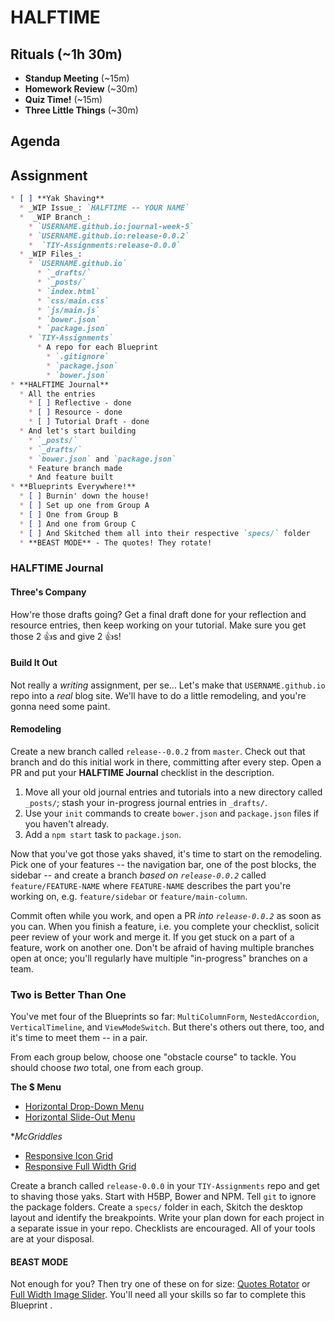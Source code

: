 # HALFTIME

## Rituals (~1h 30m)

* **Standup Meeting** (~15m)
* **Homework Review** (~30m)
* **Quiz Time!** (~15m)
* **Three Little Things** (~30m)

## Agenda

## Assignment

```markdown
* [ ] **Yak Shaving**
  * _WIP Issue_: `HALFTIME -- YOUR NAME`
  *  _WIP Branch_:
    * `USERNAME.github.io:journal-week-5`
    * `USERNAME.github.io:release-0.0.2`
    *  `TIY-Assignments:release-0.0.0`
  * _WIP Files_:
    * `USERNAME.github.io`
      * `_drafts/`
      * `_posts/`
      * `index.html`
      * `css/main.css`
      * `js/main.js`
      * `bower.json`
      * `package.json`
    * `TIY-Assignments`
      * A repo for each Blueprint
        * `.gitignore`
        * `package.json`
        * `bower.json`
* **HALFTIME Journal**
  * All the entries
    * [ ] Reflective - done
    * [ ] Resource - done
    * [ ] Tutorial Draft - done
  * And let's start building
    * `_posts/`
    * `_drafts/`
    * `bower.json` and `package.json`
    * Feature branch made
    * And feature built
* **Blueprints Everywhere!**
  * [ ] Burnin' down the house!
  * [ ] Set up one from Group A
  * [ ] One from Group B
  * [ ] And one from Group C
  * [ ] And Skitched them all into their respective `specs/` folder
  * **BEAST MODE** - The quotes! They rotate!
```

### HALFTIME Journal

#### Three's Company

How're those drafts going? Get a final draft done for your reflection and resource entries, then keep working on your tutorial. Make sure you get those 2 :+1:s and give 2 :+1:s!

#### Build It Out

Not really a _writing_ assignment, per se... Let's make that `USERNAME.github.io` repo into a _real_ blog site. We'll have to do a little remodeling, and you're gonna need some paint.

#### Remodeling

Create a new branch called `release--0.0.2` from `master`. Check out that branch and do this initial work in there, committing after every step. Open a PR and put your **HALFTIME Journal** checklist in the description.

1. Move all your old journal entries and tutorials into a new directory called `_posts/`; stash your in-progress journal entries in `_drafts/`.
1. Use your `init` commands to create `bower.json` and `package.json` files if you haven't already.
1. Add a `npm start` task to `package.json`.

Now that you've got those yaks shaved, it's time to start on the remodeling. Pick one of your features -- the navigation bar, one of the post blocks, the sidebar -- and create a branch _based on `release-0.0.2`_ called `feature/FEATURE-NAME` where `FEATURE-NAME` describes the part you're working on, e.g. `feature/sidebar` or `feature/main-column`.

Commit often while you work, and open a PR _into `release-0.0.2`_ as soon as you can. When you finish a feature, i.e. you complete your checklist, solicit peer review of your work and merge it. If you get stuck on a part of a feature, work on another one. Don't be afraid of having multiple branches open at once; you'll regularly have multiple "in-progress" branches on a team.

### Two is Better Than One

You've met four of the Blueprints so far: `MultiColumnForm`, `NestedAccordion`, `VerticalTimeline`, and  `ViewModeSwitch`. But there's others out there, too, and it's time to meet them -- in a pair.

From each group below, choose one "obstacle course" to tackle. You should choose _two_ total, one from each group.

**The $ Menu**
* [Horizontal Drop-Down Menu](http://tympanus.net/codrops/2013/03/05/horizontal-drop-down-menu/)
* [Horizontal Slide-Out Menu](http://tympanus.net/codrops/2013/05/17/horizontal-slide-out-menu/)

**McGriddles*
* [Responsive Icon Grid](http://tympanus.net/codrops/2013/07/01/responsive-icon-grid/)
* [Responsive Full Width Grid](http://tympanus.net/codrops/2013/04/17/responsive-full-width-grid/)

Create a branch called `release-0.0.0` in your `TIY-Assignments` repo and get to shaving those yaks. Start with H5BP, Bower and NPM. Tell `git` to ignore the package folders. Create a `specs/` folder in each, Skitch the desktop layout and identify the breakpoints. Write your plan down for each project in a separate issue in your repo. Checklists are encouraged. All of your tools are at your disposal.

#### BEAST MODE

Not enough for you? Then try one of these on for size: [Quotes Rotator](http://tympanus.net/codrops/2013/03/29/quotes-rotator/) or [Full Width Image Slider](http://tympanus.net/codrops/2013/02/26/full-width-image-slider/). You'll need all your skills so far to complete this Blueprint .
